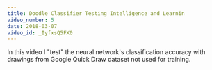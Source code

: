 ```yaml
---
title: Doodle Classifier Testing Intelligence and Learnin
video_number: 5
date: 2018-03-07
video_id: _IyfxsQ5FX0
---
```

In this video I "test" the neural network's classification accuracy with drawings from Google Quick Draw dataset not used for training.

